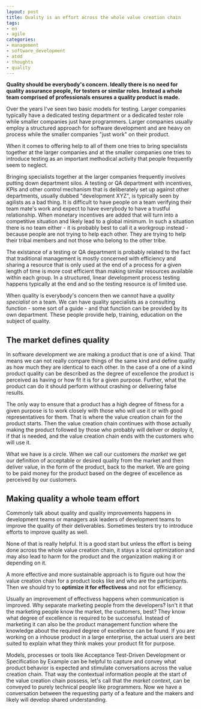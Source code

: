 ```yaml
---
layout: post
title: Quality is an effort across the whole value creation chain
tags:
- en
- agile
categories:
- management
- software_development
- atdd
- thoughts
- quality
---
```

**Quality should be everybody's concern. Ideally there is no need for quality assurance people, for testers or similar roles. Instead a whole team comprised of professionals ensures a quality product is made.**

Over the years I've seen two basic models for testing. Larger companies typically have a dedicated testing department or a dedicated tester role while smaller companies just have programmers. Larger companies usually employ a structured approach for software development and are heavy on process while the smaller companies "just work" on their product.

When it comes to offering help to all of them one tries to bring specialists together at the larger companies and at the smaller companies one tries to introduce testing as an important methodical activity that people frequently seem to neglect.

Bringing specialists together at the larger companies frequently involves putting down department silos. A testing or QA department with incentives, KPIs and other control mechanism that is deliberately set up against other departments, usually dubbed "development XYZ", is typically seen by agilists as a bad thing. It is difficult to have people on a team verifying their team mate's work and expect to have everybody to have a trustful relationship. When monetary incentives are added that will turn into a competitive situation and likely lead to a global minimum. In such a situation there is no team either - it is probably best to call it a workgroup instead - because people are not trying to help each other. They are trying to help their tribal members and not those who belong to the other tribe.

The existance of a testing or QA department is probably related to the fact that traditional management is mostly concerned with efficiency and sharing a resource that is only used at the end of a process for a given length of time is more cost efficient than making similar resources available within each group. In a structured, linear development process testing happens typically at the end and so the testing resource is of limited use.

When quality is everybody's concern then we cannot have a *quality specialist* on a team. We can have quality specialists as a consulting function - some sort of a guide - and that function can be provided by its own department. These people provide help, training, education on the subject of quality.

## The market defines quality
In software development we are making a product that is one of a kind. That means we can not really compare things of the same kind and define quality as how much they are identical to each other. In the case of a one of a kind product quality can be described as the degree of excellence the product is perceived as having or how fit it is for a given purpose. Further, what the product can do it should perform without crashing or delivering false results.

The only way to ensure that a product has a high degree of fitness for a given purpose is to work closely with those who will use it or with good representatives for them. That is where the value creation chain for the product starts. Then the value creation chain continues with those actually making the product followed by those who probably will deliver or deploy it, if that is needed, and the value creation chain ends with the customers who will use it. 

What we have is a circle. When we call our customers *the market* we get our definition of acceptable or desired quality from the market and then deliver value, in the form of the product, back to the market. We are going to be paid money for the product based on the degree of excellence as perceived by our customers.

## Making quality a whole team effort
Commonly talk about quality and quality improvements happens in development teams or managers ask leaders of development teams to improve the quality of their deliverables. Sometimes testers try to introduce efforts to improve quality as well.

None of that is really helpful. It is a good start but unless the effort is being done across the whole value creation chain, it stays a local optimization and may also lead to harm for the product and the organization making it or depending on it.

A more effective and more sustainable approach is to figure out how the value creation chain for a product looks like and who are the participants. Then we should try to **optimize it for effectivess** and not for efficiency. 

Usually an improvement of effectivess happens when communication is improved. Why separate marketing people from the developers? Isn't it that the marketing people know the market, the customers, best? They know what degree of excellence is required to be successful. Instead of marketing it can also be the product management function where the knowledge about the required degree of excellence can be found. If you are working on a inhouse product in a large enterprise, the actual users are best suited to explain what they think makes your product fit for purpose.

Models, processes or tools like Acceptance Test-Driven Development or Specification by Example can be helpful to capture and convey what product behavior is expected and stimulate conversations across the value creation chain. That way the contextual information people at the start of the value creation chain possess, let's call that the *market context*, can be conveyed to purely technical people like programmers. Now we have a conversation between the requesting party of a feature and the makers and likely will develop shared understanding.
